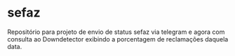 # sefaz
Repositório para projeto de envio de status sefaz via telegram e agora com consulta ao Downdetector exibindo a porcentagem de reclamações daquela data.


